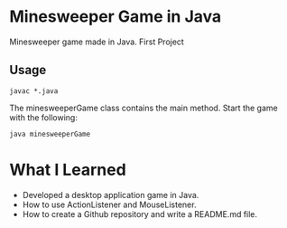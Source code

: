 # Minesweeper Game in Java
Minesweeper game made in Java. First Project

## Usage
```
javac *.java
```

The minesweeperGame class contains the main method. Start the game with the following:
```
java minesweeperGame
```


# What I Learned
* Developed a desktop application game in Java.
* How to use ActionListener and MouseListener.
* How to create a Github repository and write a README.md file.

